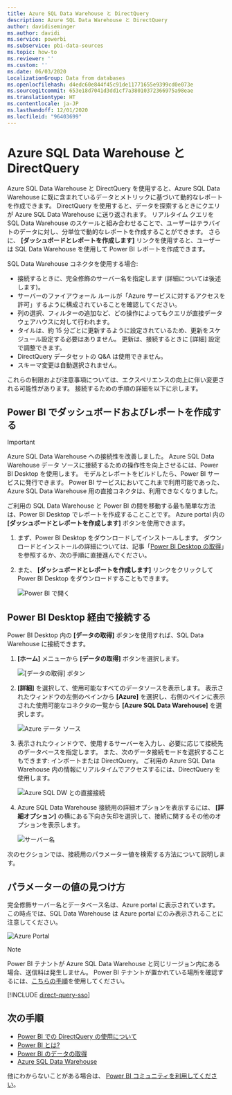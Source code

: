 ```yaml
---
title: Azure SQL Data Warehouse と DirectQuery
description: Azure SQL Data Warehouse と DirectQuery
author: davidiseminger
ms.author: davidi
ms.service: powerbi
ms.subservice: pbi-data-sources
ms.topic: how-to
ms.reviewer: ''
ms.custom: ''
ms.date: 06/03/2020
LocalizationGroup: Data from databases
ms.openlocfilehash: d4edc60e844f45c91de11771655e9399cd0e073e
ms.sourcegitcommit: 653e18d7041d3dd1cf7a38010372366975a98eae
ms.translationtype: HT
ms.contentlocale: ja-JP
ms.lasthandoff: 12/01/2020
ms.locfileid: "96403699"
---
```

# <a name="azure-sql-data-warehouse-with-directquery"></a>Azure SQL Data Warehouse と DirectQuery

Azure SQL Data Warehouse と DirectQuery を使用すると、Azure SQL Data Warehouse に既に含まれているデータとメトリックに基づいて動的なレポートを作成できます。 DirectQuery を使用すると、データを探索するときにクエリが Azure SQL Data Warehouse に送り返されます。 リアルタイム クエリを SQL Data Warehouse のスケールと組み合わせることで、ユーザーはテラバイトのデータに対し、分単位で動的なレポートを作成することができます。 さらに、 **[ダッシュボードとレポートを作成します]** リンクを使用すると、ユーザーは SQL Data Warehouse を使用して Power BI レポートを作成できます。

SQL Data Warehouse コネクタを使用する場合:

* 接続するときに、完全修飾のサーバー名を指定します (詳細については後述します)。
* サーバーのファイアウォール ルールが「Azure サービスに対するアクセスを許可」するように構成されていることを確認してください。
* 列の選択、フィルターの追加など、どの操作によってもクエリが直接データ ウェアハウスに対して行われます。
* タイルは、約 15 分ごとに更新するように設定されているため、更新をスケジュール設定する必要はありません。  更新は、接続するときに [詳細] 設定で調整できます。
* DirectQuery データセットの Q&A は使用できません。
* スキーマ変更は自動選択されません。

これらの制限および注意事項については、エクスペリエンスの向上に伴い変更される可能性があります。 接続するための手順の詳細を以下に示します。

## <a name="build-dashboards-and-reports-in-power-bi"></a>Power BI でダッシュボードおよびレポートを作成する

> [!Important]
> Azure SQL Data Warehouse への接続性を改善しました。 Azure SQL Data Warehouse データ ソースに接続するための操作性を向上させるには、Power BI Desktop を使用します。 モデルとレポートをビルドしたら、Power BI サービスに発行できます。 Power BI サービスにおいてこれまで利用可能であった、Azure SQL Data Warehouse 用の直接コネクタは、利用できなくなりました。

ご利用の SQL Data Warehouse と Power BI の間を移動する最も簡単な方法は、Power BI Desktop でレポートを作成することことです。 Azure portal 内の **[ダッシュボードとレポートを作成します]** ボタンを使用できます。

1. まず、Power BI Desktop をダウンロードしてインストールします。 ダウンロードとインストールの詳細については、記事「[Power BI Desktop の取得](../fundamentals/desktop-get-the-desktop.md)」を参照するか、次の手順に直接進んでください。

2. また、 **[ダッシュボードとレポートを作成します]** リンクをクリックして Power BI Desktop をダウンロードすることもできます。

    ![Power BI で開く](media/service-azure-sql-data-warehouse-with-direct-connect/create-reports-01.png)


## <a name="connecting-through-power-bi-desktop"></a>Power BI Desktop 経由で接続する

Power BI Desktop 内の **[データの取得]** ボタンを使用すれば、SQL Data Warehouse に接続できます。 

1. **[ホーム]** メニューから **[データの取得]** ボタンを選択します。  

    ![[データの取得] ボタン](media/service-azure-sql-data-warehouse-with-direct-connect/create-reports-02.png)

2. **[詳細]** を選択して、使用可能なすべてのデータソースを表示します。 表示されたウィンドウの左側のペインから **[Azure]** を選択し、右側のペインに表示された使用可能なコネクタの一覧から **[Azure SQL Data Warehouse]** を選択します。

    ![Azure データ ソース](media/service-azure-sql-data-warehouse-with-direct-connect/create-reports-03.png)

3. 表示されたウィンドウで、使用するサーバーを入力し、必要に応じて接続先のデータベースを指定します。 また、次のデータ接続モードを選択することもできます: インポートまたは DirectQuery。 ご利用の Azure SQL Data Warehouse 内の情報にリアルタイムでアクセスするには、DirectQuery を使用します。

    ![Azure SQL DW との直接接続](media/service-azure-sql-data-warehouse-with-direct-connect/create-reports-04.png)

4. Azure SQL Data Warehouse 接続用の詳細オプションを表示するには、 **[詳細オプション]** の横にある下向き矢印を選択して、接続に関するその他のオプションを表示します。

    ![サーバー名](media/service-azure-sql-data-warehouse-with-direct-connect/create-reports-05.png)

次のセクションでは、接続用のパラメーター値を検索する方法について説明します。 

## <a name="finding-parameter-values"></a>パラメーターの値の見つけ方

完全修飾サーバー名とデータベース名は、Azure portal に表示されています。 この時点では、SQL Data Warehouse は Azure portal にのみ表示されることに注意してください。

![Azure Portal](media/service-azure-sql-data-warehouse-with-direct-connect/azureportal.png)

> [!NOTE]
> Power BI テナントが Azure SQL Data Warehouse と同じリージョン内にある場合、送信料は発生しません。 Power BI テナントが置かれている場所を確認するには、[こちらの手順](../admin/service-admin-where-is-my-tenant-located.md)を使用してください。

[!INCLUDE [direct-query-sso](../includes/direct-query-sso.md)]

## <a name="next-steps"></a>次の手順

* [Power BI での DirectQuery の使用について](desktop-directquery-about.md)
* [Power BI とは?](../fundamentals/power-bi-overview.md)  
* [Power BI のデータの取得](service-get-data.md)  
* [Azure SQL Data Warehouse](/azure/sql-data-warehouse/sql-data-warehouse-overview-what-is/)

他にわからないことがある場合は、 [Power BI コミュニティを利用してください](https://community.powerbi.com/)。